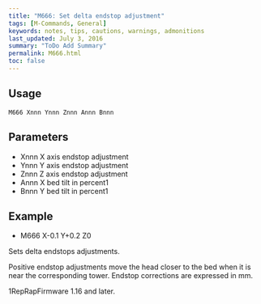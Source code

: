```yaml
---
title: "M666: Set delta endstop adjustment" 
tags: [M-Commands, General]
keywords: notes, tips, cautions, warnings, admonitions
last_updated: July 3, 2016
summary: "ToDo Add Summary"
permalink: M666.html
toc: false
---
```



## Usage ##
```
M666 Xnnn Ynnn Znnn Annn Bnnn 
```

## Parameters ##

+ Xnnn X axis endstop adjustment
+ Ynnn Y axis endstop adjustment
+ Znnn Z axis endstop adjustment
+ Annn X bed tilt in percent1
+ Bnnn Y bed tilt in percent1

## Example ##

+ M666 X-0.1 Y+0.2 Z0

Sets delta endstops adjustments.

Positive endstop adjustments move the head closer to the bed when it is near the corresponding tower. Endstop corrections are expressed in mm.

1RepRapFirmware 1.16 and later.
